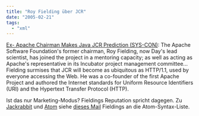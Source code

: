 ```yaml
---
title: "Roy Fielding über JCR"
date: "2005-02-21"
tags: 
  - "xml"
---
```


[Ex- Apache Chairman Makes Java JCR Prediction (SYS-CON)](http://sys-con.com/story/?storyid=46442&de=1): The Apache Software Foundation's former chairman, Roy Fielding, now Day's lead scientist, has joined the project in a mentoring capacity; as well as acting as Apache's representative in its Incubator project management committee... Fielding surmises that JCR will become as ubiquitous as HTTP/1.1, used by everyone accessing the Web. He was a co-founder of the first Apache Project and authored the Internet standards for Uniform Resource Identifiers (URI) and the Hypertext Transfer Protocol (HTTP).

Ist das nur Marketing-Modus? Fieldings Reputation spricht dagegen. Zu [Jackrabbit](http://incubator.apache.org/jackrabbit/) und [Atom](http://www.atomenabled.org/) siehe [dieses Mail](http://www.mail-archive.com/atom-syntax@mail.imc.org/msg01394.html) Fieldings an die Atom-Syntax-Liste.
